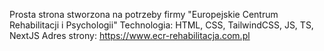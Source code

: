 Prosta strona stworzona na potrzeby firmy "Europejskie Centrum Rehabilitacji i Psychologii"
Technologia: HTML, CSS, TailwindCSS, JS, TS, NextJS
Adres strony: https://www.ecr-rehabilitacja.com.pl
